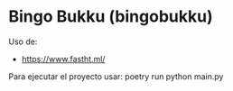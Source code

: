 # Bingo Bukku (bingobukku)

Uso de:
* <https://www.fastht.ml/>


Para ejecutar el proyecto usar: poetry run python main.py

